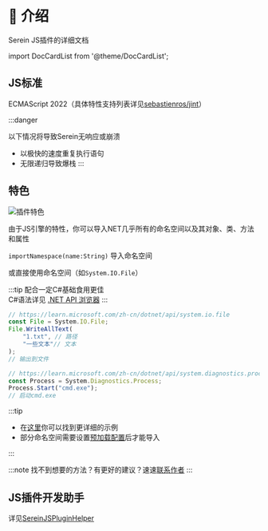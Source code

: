 
# 📎 介绍

Serein JS插件的详细文档

import DocCardList from '@theme/DocCardList';

<DocCardList />

## JS标准

ECMAScript 2022（具体特性支持列表详见[sebastienros/jint](https://github.com/sebastienros/jint#version-3x)）

:::danger

以下情况将导致Serein无响应或崩溃

- 以极快的速度重复执行语句
- 无限递归导致爆栈
:::

## 特色

![插件特色](/img/jsfeature.png)

由于JS引擎的特性，你可以导入NET几乎所有的命名空间以及其对象、类、方法和属性

`importNamespace(name:String)` 导入命名空间

或直接使用命名空间（如`System.IO.File`）

:::tip
配合一定C#基础食用更佳  
C#语法详见 [.NET API 浏览器](https://learn.microsoft.com/zh-cn/dotnet/api/)
:::

```js
// https://learn.microsoft.com/zh-cn/dotnet/api/system.io.file
const File = System.IO.File;
File.WriteAllText(
    "1.txt", // 路径
    "一些文本"// 文本
);
// 输出到文件
```

```js
// https://learn.microsoft.com/zh-cn/dotnet/api/system.diagnostics.process
const Process = System.Diagnostics.Process;
Process.Start("cmd.exe");
// 启动cmd.exe
```

:::tip

- 在[这里](https://market.serein.cc/resources/Example)你可以找到更详细的示例
- 部分命名空间需要设置[预加载配置](assembly)后才能导入

:::

:::note
找不到想要的方法？有更好的建议？速速[联系作者](more/about#反馈)
:::

## JS插件开发助手

详见[SereinJSPluginHelper](https://market.serein.cc/resources/SereinJSPluginHelper)
